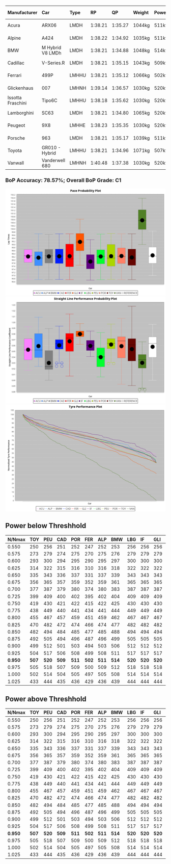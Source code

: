 |Manufacturer|Car|Type|RP|QP|Weight|Power¹|Threshhold|PINC|Power²|E/Stint|AVG Vmax|FDS|RDLC|L/Stint|BOP-Grade|ModelAccuracy|ModelPoints|Match%|
|:-|:-|:-|:-|:-|:-|:-|:-|:-|:-|:-|:-|:-|:-|:-|:-|:-|:-|:-|
|Acura|ARX06|LMDH|1:38.21|1:35.27|1044kg|511kw|210.0kph|0%|511kw|904MJ|299.95kph-316.41kph|-|1.02|29|-C2|100.00%|995|72.52%|
|Alpine|A424|LMDH|1:38.22|1:34.92|1035kg|511kw|210.0kph|0%|511kw|902MJ|301.35kph-321.00kph|-|1.03|29|~A1|81.46%|523|96.79%|
|BMW|M Hybrid V8 LMDh|LMDH|1:38.21|1:34.88|1048kg|514kw|210.0kph|0%|514kw|898MJ|296.95kph-319.42kph|-|1.02|29|-B1|98.60%|1690|86.50%|
|Cadillac|V-Series.R|LMDH|1:38.21|1:35.15|1043kg|509kw|210.0kph|0%|509kw|883MJ|295.63kph-318.78kph|-|1.02|29|-B1|98.38%|1765|88.03%|
|Ferrari|499P|LMHHU|1:38.21|1:35.12|1066kg|502kw|210.0kph|0%|502kw|885MJ|298.19kph-319.44kph|190kph|1.03|29|-A2|92.24%|2247|90.60%|
|Glickenhaus|007|LMHNH|1:39.14|1:36.57|1030kg|520kw|210.0kph|0%|520kw|913MJ|306.33kph-317.66kph|-|0.96|29|+E2|96.18%|554|51.64%|
|Issotta Fraschini|Tipo6C|LMHHU|1:38.18|1:35.62|1030kg|520kw|210.0kph|0%|520kw|917MJ|304.04kph-314.20kph|140kph|1.08|29|+A2|66.67%|96|92.64%|
|Lamborghini|SC63|LMDH|1:38.21|1:34.80|1065kg|520kw|210.0kph|0%|520kw|902MJ|297.95kph-315.24kph|-|1.02|29|-B1|96.77%|419|88.15%|
|Peugeot|9X8|LMHHE|1:38.23|1:35.35|1030kg|520kw|210.0kph|0%|520kw|910MJ|298.25kph-320.65kph|100kph|1.04|29|-A2|87.65%|1795|94.29%|
|Porsche|963|LMDH|1:38.21|1:35.17|1039kg|511kw|210.0kph|0%|511kw|893MJ|297.83kph-320.16kph|-|1.02|29|-B1|96.81%|5438|88.47%|
|Toyota|GR010 - Hybrid|LMHHU|1:38.21|1:34.96|1071kg|507kw|210.0kph|0%|507kw|900MJ|295.86kph-326.18kph|190kph|1.02|29|-A2|86.04%|1751|93.97%|
|Vanwall|Vanderwell 680|LMHNH|1:40.48|1:37.38|1030kg|520kw|210.0kph|0%|520kw|901MJ|292.37kph-313.96kph|-|1.01|29|+Ω2|91.42%|501|-0.78%|

### BoP Accuracy: 78.57%; Overall BoP Grade: C1
![](BOP/WECTEC/MONZA/BASIC/IMG/AUTO.png)![](BOP/WECTEC/MONZA/BASIC/IMG/AUTO_sp.png)![](BOP/WECTEC/MONZA/BASIC/IMG/AUTO_tw.png)
## Power below Threshhold
|N/Nmax|TOY|PEU|CAD|POR|FER|ALP|BMW|LBG|IF|GLI|VAN|ACU|
|:-|:-|:-|:-|:-|:-|:-|:-|:-|:-|:-|:-|:-|
|0.550|250|256|251|252|247|252|253|256|256|256|256|252|
|0.575|273|279|274|275|270|275|276|279|279|279|279|275|
|0.600|293|300|294|295|290|295|297|300|300|300|300|295|
|0.625|314|322|315|316|310|316|318|322|322|322|322|316|
|0.650|335|343|336|337|331|337|339|343|343|343|343|337|
|0.675|356|365|357|359|352|359|361|365|365|365|365|359|
|0.700|377|387|379|380|374|380|383|387|387|387|387|380|
|0.725|399|409|400|402|395|402|404|409|409|409|409|402|
|0.750|419|430|421|422|415|422|425|430|430|430|430|422|
|0.775|438|449|440|441|434|441|444|449|449|449|449|441|
|0.800|455|467|457|459|451|459|462|467|467|467|467|459|
|0.825|470|482|472|474|466|474|477|482|482|482|482|474|
|0.850|482|494|484|485|477|485|488|494|494|494|494|485|
|0.875|492|505|494|496|487|496|499|505|505|505|505|496|
|0.900|499|512|501|503|494|503|506|512|512|512|512|503|
|0.925|504|517|506|508|499|508|511|517|517|517|517|508|
|**0.950**|**507**|**520**|**509**|**511**|**502**|**511**|**514**|**520**|**520**|**520**|**520**|**511**|
|0.975|505|518|507|509|500|509|512|518|518|518|518|509|
|1.000|502|514|504|505|497|505|508|514|514|514|514|505|
|1.025|433|444|435|436|429|436|439|444|444|444|444|436|

## Power above Threshhold
|N/Nmax|TOY|PEU|CAD|POR|FER|ALP|BMW|LBG|IF|GLI|VAN|ACU|
|:-|:-|:-|:-|:-|:-|:-|:-|:-|:-|:-|:-|:-|
|0.550|250|256|251|252|247|252|253|256|256|256|256|252|
|0.575|273|279|274|275|270|275|276|279|279|279|279|275|
|0.600|293|300|294|295|290|295|297|300|300|300|300|295|
|0.625|314|322|315|316|310|316|318|322|322|322|322|316|
|0.650|335|343|336|337|331|337|339|343|343|343|343|337|
|0.675|356|365|357|359|352|359|361|365|365|365|365|359|
|0.700|377|387|379|380|374|380|383|387|387|387|387|380|
|0.725|399|409|400|402|395|402|404|409|409|409|409|402|
|0.750|419|430|421|422|415|422|425|430|430|430|430|422|
|0.775|438|449|440|441|434|441|444|449|449|449|449|441|
|0.800|455|467|457|459|451|459|462|467|467|467|467|459|
|0.825|470|482|472|474|466|474|477|482|482|482|482|474|
|0.850|482|494|484|485|477|485|488|494|494|494|494|485|
|0.875|492|505|494|496|487|496|499|505|505|505|505|496|
|0.900|499|512|501|503|494|503|506|512|512|512|512|503|
|0.925|504|517|506|508|499|508|511|517|517|517|517|508|
|**0.950**|**507**|**520**|**509**|**511**|**502**|**511**|**514**|**520**|**520**|**520**|**520**|**511**|
|0.975|505|518|507|509|500|509|512|518|518|518|518|509|
|1.000|502|514|504|505|497|505|508|514|514|514|514|505|
|1.025|433|444|435|436|429|436|439|444|444|444|444|436|
